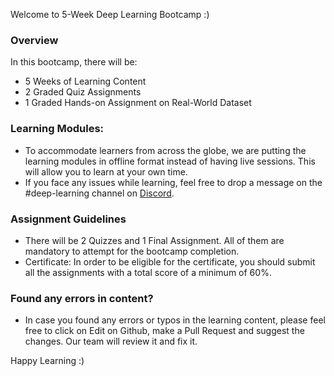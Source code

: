 Welcome to 5-Week Deep Learning Bootcamp :)

### Overview

In this bootcamp, there will be:

* 5 Weeks of Learning Content
* 2 Graded Quiz Assignments
* 1 Graded Hands-on Assignment on Real-World Dataset

### Learning Modules:

* To accommodate learners from across the globe, we are putting the learning modules in offline format instead of having live sessions. This will allow you to learn at your own time.
* If you face any issues while learning, feel free to drop a message on the #deep-learning channel on [Discord](https://discord.gg/E2XfSEYm2W).

### Assignment Guidelines

* There will be 2 Quizzes and 1 Final Assignment. All of them are mandatory to attempt for the bootcamp completion.
* Certificate: In order to be eligible for the certificate, you should submit all the assignments with a total score of a minimum of 60%.

### Found any errors in content?

* In case you found any errors or typos in the learning content, please feel free to click on Edit on Github, make a Pull Request and suggest the changes. Our team will review it and fix it.

Happy Learning :)